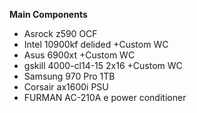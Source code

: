 
**Main Components**
- Asrock z590 OCF
- Intel 10900kf delided +Custom WC
- Asus 6900xt +Custom WC
- gskill 4000-cl14-15 2x16 +Custom WC
- Samsung 970 Pro 1TB
- Corsair ax1600i PSU
- FURMAN AC-210A e power conditioner
